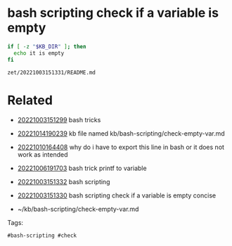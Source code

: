 # bash scripting check if a variable is empty
```bash
if [ -z "$KB_DIR" ]; then
  echo it is empty
fi
```

` zet/20221003151331/README.md `

# Related

- [20221003151299](/zet/20221003151299/README.md) bash tricks

- [20221014190239](/zet/20221014190239/README.md) kb file named kb/bash-scripting/check-empty-var.md
- [20221010164408](/zet/20221010164408/README.md) why do i have to export this line in bash or it does not work as intended
- [20221006191703](/zet/20221006191703/README.md) bash trick printf to variable
- [20221003151332](/zet/20221003151332/README.md) bash scripting
- [20221003151330](/zet/20221003151330/README.md) bash scripting check if a variable is empty concise
- ~/kb/bash-scripting/check-empty-var.md

Tags:

    #bash-scripting #check 
